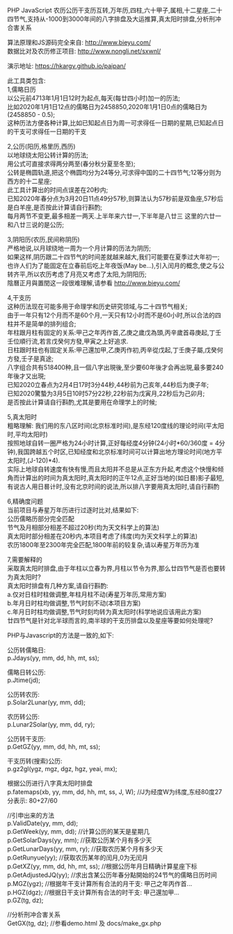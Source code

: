 PHP JavaScript 农历公历干支历互转,万年历,四柱,六十甲子,属相,十二星座,二十四节气,支持从-1000到3000年间的八字排盘及大运推算,真太阳时排盘,分析刑冲合害关系<br />

算法原理和JS源码完全来自: http://www.bieyu.com/<br />
数据比对及农历修正项目: http://www.nongli.net/sxwnl/<br />

演示地址: https://hkargv.github.io/paipan/ <br />

此工具类包含:<br />
1,儒略日历<br />
以公元前4713年1月1日12时为起点,每天(每廿四小时)加一的历法;<br />
比如2020年1月1日12点的儒略日为2458850,2020年1月1日0点的儒略日为(2458850 - 0.5);<br />
这种历法方便各种计算,比如已知起点日为周一可求得任一日期的星期,已知起点日的干支可求得任一日期的干支<br />

2,公历(阳历,格里历,西历)<br />
以地球绕太阳公转计算的历法;<br />
用公式可直接求得两分两至(春分秋分夏至冬至);<br />
公转是椭圆轨道,把这个椭圆均分为24等分,可求得中国的二十四节气;12等分则为西方的十二星座;<br />
此工具计算出的时间点误差在20秒内;<br />
已知2020年春分点为3月20日11点49分57秒,则算法认为57秒前是双鱼座,57秒后是白羊座,是否按此计算请自行斟酌;<br />
每月两节不变更,最多相差一两天.上半年来六廿一,下半年是八廿三 这里的六廿一和八廿三说的是公历;<br />

3,阴阳历(农历,民间称阴历)<br />
严格地说,以月球绕地一周为一个月计算的历法为阴历;<br />
如果这样,阴历跟二十四节气的时间差就越来越大,我们可能要在夏季过大年初一;<br />
也许人们为了能固定在立春前后吃上年夜饭(May be...),引入闰月的概念,使之与公转齐平,所以农历考虑了月亮又考虑了太阳,为阴阳历;<br />
陰曆正月與置閏这一段很难理解,请参看 http://www.bieyu.com/<br />

4,干支历<br />
这种历法现在可能多用于命理学和历史研究领域,与二十四节气相关;<br />
由于一年只有12个月而不是60个月,一天只有12小时而不是60小时,所以合法的四柱并不是简单的排列组合;<br />
年柱跟月柱有固定的关系:甲己之年丙作首,乙庚之歲戊為頭,丙辛歲首尋庚起,丁壬壬位順行流,若言戊癸何方發,甲寅之上好追求.<br />
日柱跟时柱也有固定关系:甲己還加甲,乙庚丙作初,丙辛從戊起,丁壬庚子屬,戊癸何方發,壬子是真途;<br />
八字组合共有518400种,且一個八字出現後,至少要60年後才会再出現,最多要240年後才又出現;<br />
已知2020立春点为2月4日17时3分44秒,44秒前为己亥年,44秒后为庚子年;<br />
已知2020驚蟄为3月5日10时57分22秒,22秒前为戊寅月,22秒后为己卯月;<br />
是否按此计算请自行斟酌,尤其是要用在命理学上的时候;<br />

5,真太阳时<br />
粗略理解: 我们用的东八区时间(北京标准时间),是东经120度线的理论时间(平太阳时,平均太阳时)<br />
按照地球自转一圈严格为24小时计算,正好每经度4分钟(24小时*60/360度 = 4分钟),我国跨越五个时区,已知经度和北京标准时间可以计算出地方理论时间(地方平太阳时,(J-120)*4).<br />
实际上地球自转速度有快有慢,而且太阳并不总是从正东方升起,考虑这个快慢和倾角而计算出的时间为真太阳时,真太阳时的正午12点,正好当地的(如日晷)影子最短,<br />
有说古人用日晷计时,没有北京时间的说法,所以排八字要用真太阳时,请自行斟酌<br />

6,精确度问题<br />
当前项目与寿星万年历进行过逐时比对,结果如下:<br />
公历儒略历部分完全匹配<br />
节气及月相部分相差不超过20秒(均为天文科学上的算法)<br />
真太阳时部分相差在20秒内,本项目考虑了纬度(均为天文科学上的算法)<br />
农历1800年至2300年完全匹配,1800年前的较复杂,请以寿星万年历为准<br />

7,需要解释的<br />
采取真太阳时排盘,由于年柱以立春为界,月柱以节令为界,那么廿四节气是否也要转为真太阳时?<br />
真太阳时排盘有几种方案,请自行斟酌:<br />
a.仅对日柱时柱做调整,年柱月柱不动(寿星万年历,常用方案)<br />
b.年月日时柱均做调整,节气时刻不动(本项目方案)<br />
c.年月日时柱均做调整,节气时刻均转为真太阳时(科学地说应该用此方案)<br />
廿四节气是针对北半球而言的,南半球的干支历排盘以及星座等要如何处理呢?<br />

PHP与Javascript的方法是一致的,如下:<br />

公历转儒略日:<br />
p.Jdays(yy, mm, dd, hh, mt, ss);<br />

儒略日转公历:<br />
p.Jtime(jd);<br />

公历转农历:<br />
p.Solar2Lunar(yy, mm, dd);<br />

农历转公历:<br />
p.Lunar2Solar(yy, mm, dd, ry);<br />

公历转干支历:<br />
p.GetGZ(yy, mm, dd, hh, mt, ss);<br />

干支历转(搜索)公历:<br />
p.gz2gl(ygz, mgz, dgz, hgz, yeai, mx);<br />

根据公历进行八字真太阳时排盘<br />
p.fatemaps(xb, yy, mm, dd, hh, mt, ss, J, W); //J为经度W为纬度,东经80度27分表示: 80+27/60<br />

//引申出来的方法<br />
p.ValidDate(yy, mm, dd);<br />
p.GetWeek(yy, mm, dd); //计算公历的某天是星期几<br />
p.GetSolarDays(yy, mm); //获取公历某个月有多少天<br />
p.GetLunarDays(yy, mm, ry); //获取农历某个月有多少天<br />
p.GetRunyue(yy); //获取农历某年的闰月,0为无闰月<br />
p.GetXZ(yy, mm, dd, hh, mt, ss); //根据公历年月日精确计算星座下标<br />
p.GetAdjustedJQ(yy); //求出含某公历年春分點開始的24节气的儒略日历时间<br />
p.MGZ(ygz); //根据年干支计算所有合法的月干支: 甲己之年丙作首...<br />
p.HGZ(dgz); //根据日干支计算所有合法的时干支: 甲己還加甲...<br />
p.GZ(tg, dz);<br />

//分析刑冲合害关系<br />
GetGX(tg, dz); //参看demo.html 及 docs/make_gx.php